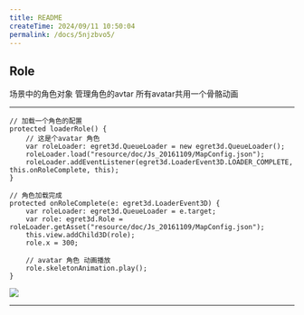 ```yaml
---
title: README
createTime: 2024/09/11 10:50:04
permalink: /docs/5njzbvo5/
---
```

Role
----------

场景中的角色对象 管理角色的avtar 所有avatar共用一个骨骼动画
 
----------

    // 加载一个角色的配置
    protected loaderRole() {
        // 这是个avatar 角色
        var roleLoader: egret3d.QueueLoader = new egret3d.QueueLoader();
        roleLoader.load("resource/doc/Js_20161109/MapConfig.json");
        roleLoader.addEventListener(egret3d.LoaderEvent3D.LOADER_COMPLETE, this.onRoleComplete, this);
    }

    // 角色加载完成
    protected onRoleComplete(e: egret3d.LoaderEvent3D) {
        var roleLoader: egret3d.QueueLoader = e.target;
        var role: egret3d.Role = roleLoader.getAsset("resource/doc/Js_20161109/MapConfig.json");
        this.view.addChild3D(role);
        role.x = 300;

        // avatar 角色 动画播放
        role.skeletonAnimation.play();
    }

![](Img_0.gif)

----------